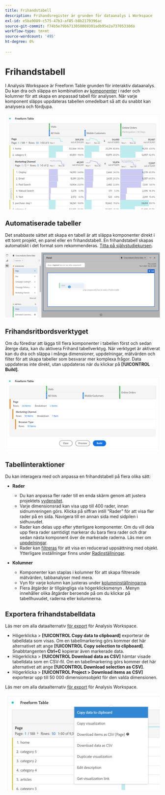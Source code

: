 ```yaml
---
title: Frihandstabell
description: Frihandsregister är grunden för dataanalys i Workspace
exl-id: e5ba9089-c575-47b3-af85-b8b2179396ac
source-git-commit: f74b5e79b6713050869301adb95e2a73705330da
workflow-type: tm+mt
source-wordcount: '495'
ht-degree: 0%

---
```


# Frihandstabell

I Analysis Workspace är Freeform Table grunden för interaktiv dataanalys. Du kan dra och släppa en kombination av [komponenter](https://experienceleague.adobe.com/docs/analytics/analyze/analysis-workspace/components/analysis-workspace-components.html) i rader och kolumner för att skapa en anpassad tabell för analysen. När varje komponent släpps uppdateras tabellen omedelbart så att du snabbt kan analysera och fördjupa.

![](assets/opening-section.png)

## Automatiserade tabeller

Det snabbaste sättet att skapa en tabell är att släppa komponenter direkt i ett tomt projekt, en panel eller en frihandstabell. En frihandstabell skapas automatiskt i det format som rekommenderas. [Titta på självstudiekursen](https://experienceleague.adobe.com/docs/analytics-learn/tutorials/analysis-workspace/building-freeform-tables/auto-build-freeform-tables-in-analysis-workspace.html).

![](assets/automated-table.png)

## Frihandsritbordsverktyget

Om du föredrar att lägga till flera komponenter i tabellen först och sedan återge data, kan du aktivera Frihand tabellverktyg. När verktyget är aktiverat kan du dra och släppa i många dimensioner, uppdelningar, mätvärden och filter för att skapa tabeller som besvarar mer komplexa frågor. Data uppdateras inte direkt, utan uppdateras när du klickar på **[!UICONTROL Build]**.

![](assets/table-builder.png)

## Tabellinteraktioner

Du kan interagera med och anpassa en frihandstabell på flera olika sätt:

* **Rader**
   * Du kan anpassa fler rader till en enda skärm genom att justera projektets [vydensitet](https://experienceleague.adobe.com/docs/analytics/analyze/analysis-workspace/build-workspace-project/view-density.html).
   * Varje dimensionsrad kan visa upp till 400 rader, innan sidnumreringen görs. Klicka på siffran intill &quot;Rader&quot; för att visa fler rader på en sida. Navigera till en annan sida med sidpilen i sidhuvudet.
   * Rader kan delas upp efter ytterligare komponenter. Om du vill dela upp flera rader samtidigt markerar du bara flera rader och drar sedan nästa komponent över de markerade raderna. Läs mer om [uppdelningar](https://experienceleague.adobe.com/docs/analytics/analyze/analysis-workspace/components/dimensions/t-breakdown-fa.html).
   * Rader kan [filtreras](https://experienceleague.adobe.com/docs/analytics/analyze/analysis-workspace/visualizations/freeform-table/pagination-filtering-sorting.html) för att visa en reducerad uppsättning med objekt. Ytterligare inställningar finns under [Radinställningar](https://experienceleague.adobe.com/docs/analytics/analyze/analysis-workspace/visualizations/freeform-table/column-row-settings/table-settings.html).

* **Kolumner**
   * Komponenter kan staplas i kolumner för att skapa filtrerade mätvärden, tabbanalyser med mera.
   * Vyn för varje kolumn kan justeras under [kolumninställningarna](https://experienceleague.adobe.com/docs/analytics/analyze/analysis-workspace/build-workspace-project/column-row-settings/column-settings.html).
   * Flera åtgärder är tillgängliga via högerklicksmenyn [](https://experienceleague.adobe.com/docs/analytics-learn/tutorials/analysis-workspace/building-freeform-tables/using-the-right-click-menu.html). Menyn innehåller olika åtgärder beroende på om du klickar på tabellhuvudet, raderna eller kolumnerna.

## Exportera frihandstabelldata

Läs mer om alla dataalternativ [för export](https://experienceleague.adobe.com/docs/analytics/analyze/analysis-workspace/curate-share/download-send.html) för Analysis Workspace.

* Högerklicka > **[!UICONTROL Copy data to clipboard]** exporterar de tabelldata som visas. Om en tabellmarkering görs kommer det här alternativet att ange **[!UICONTROL Copy selection to clipboard]**. Snabbtangenten **Ctrl+C** kopierar även markerade data.
* Högerklicka > **[!UICONTROL Download data as CSV]** hämtar visade tabelldata som en CSV-fil. Om en tabellmarkering görs kommer det här alternativet att ange **[!UICONTROL Download selection as CSV]**.
* Högerklicka > **[!UICONTROL Project > Download items as CSV]** exporterar upp till 50 000 dimensionsobjekt för den valda dimensionen.

Läs mer om alla dataalternativ [för export](https://experienceleague.adobe.com/docs/analytics/analyze/analysis-workspace/curate-share/download-send.html) för Analysis Workspace.

![](assets/export-options.png)
